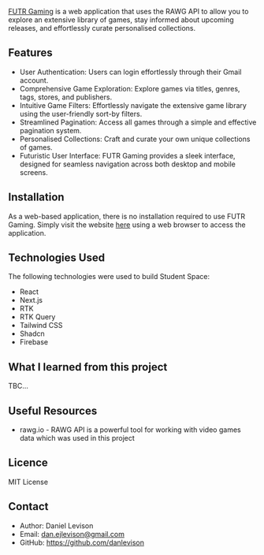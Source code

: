[FUTR Gaming](https://futr-gaming-app.vercel.app/) is a web application that uses the RAWG API to allow you to explore an extensive library of games, stay informed about upcoming releases, and effortlessly curate personalised collections.

## Features

- User Authentication: Users can login effortlessly through their Gmail account.
- Comprehensive Game Exploration: Explore games via titles, genres, tags, stores, and publishers.
- Intuitive Game Filters: Effortlessly navigate the extensive game library using the user-friendly sort-by filters.
- Streamlined Pagination: Access all games through a simple and effective pagination system.
- Personalised Collections: Craft and curate your own unique collections of games.
- Futuristic User Interface: FUTR Gaming provides a sleek interface, designed for seamless navigation across both desktop and mobile screens.

## Installation

As a web-based application, there is no installation required to use FUTR Gaming. Simply visit the website [here](https://futr-gaming-app.vercel.app/) using a web browser to access the application.

## Technologies Used

The following technologies were used to build Student Space:

- React
- Next.js
- RTK
- RTK Query
- Tailwind CSS
- Shadcn
- Firebase

## What I learned from this project

TBC...

## Useful Resources

- rawg.io - RAWG API is a powerful tool for working with video games data which was used in this project

## Licence

MIT License

## Contact

- Author: Daniel Levison
- Email: dan.ejlevison@gmail.com
- GitHub: https://github.com/danlevison
